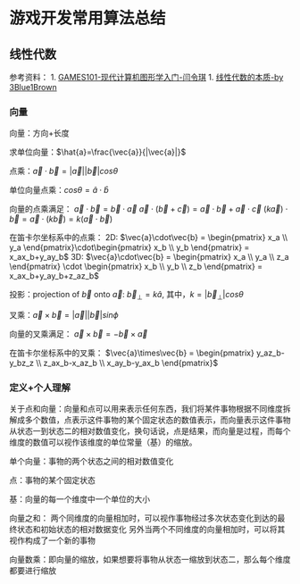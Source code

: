 # 游戏开发常用算法总结







## 线性代数

参考资料：
	1. [GAMES101-现代计算机图形学入门-闫令琪](https://www.bilibili.com/video/BV1X7411F744/)
	1. [线性代数的本质-by 3Blue1Brown](https://www.bilibili.com/video/BV1rs411k7ru/?spm_id_from=333.999.0.0&vd_source=b15701b391138cb0fc7af5c3cf24873d)

### 向量

向量：方向+长度

求单位向量：$\hat{a}=\frac{\vec{a}}{|\vec{a}|}$

点乘：$\vec{a}\cdot\vec{b}=|\vec{a}||\vec{b}|{cos\theta}$

单位向量点乘：$cos\theta=\hat{a}\cdot\hat{b}$

向量的点乘满足：
	$\vec{a}\cdot\vec{b}=\vec{b}\cdot\vec{a}$
	$\vec{a}\cdot(\vec{b}+\vec{c})=\vec{a}\cdot\vec{b}+\vec{a}\cdot\vec{c}$
	$(k\vec{a})\cdot\vec{b}=\vec{a}\cdot(k\vec{b})=k(\vec{a}\cdot\vec{b})$

在笛卡尔坐标系中的点乘：
	2D: $\vec{a}\cdot\vec{b} = \begin{pmatrix} x_a \\ y_a \end{pmatrix}\cdot\begin{pmatrix} x_b \\ y_b \end{pmatrix} = x_ax_b+y_ay_b$
	3D: $\vec{a}\cdot\vec{b} = \begin{pmatrix} x_a \\ y_a \\ z_a \end{pmatrix} \cdot \begin{pmatrix} x_b \\ y_b \\ z_b \end{pmatrix} = x_ax_b+y_ay_b+z_az_b$

投影：projection of $\vec{b}$ onto $\vec{a}$: 
	$\vec{b}_\perp=k\hat{a}$, 其中，$k=|\vec{b}_\perp|cos\theta$

叉乘：$\vec{a}\times\vec{b} = |\vec{a}||\vec{b}|sin\phi$

向量的叉乘满足：
	$\vec{a}\times\vec{b} = -\vec{b}\times\vec{a}$

在笛卡尔坐标系中的叉乘：
	$\vec{a}\times\vec{b} = \begin{pmatrix} y_az_b-y_bz_z \\ z_ax_b-x_az_b \\ x_ay_b-y_ax_b \end{pmatrix}$



### 定义+个人理解

关于点和向量：向量和点可以用来表示任何东西，我们将某件事物根据不同维度拆解成多个数值，点表示这件事物的某个固定状态的数值表示，而向量表示这件事物从状态一到状态二的相对数值变化，换句话说，点是结果，而向量是过程，而每个维度的数值可以视作该维度的单位常量（基）的缩放。

单个向量：事物的两个状态之间的相对数值变化

点：事物的某个固定状态

基：向量的每一个维度中一个单位的大小

向量之和：
	两个同维度的向量相加时，可以视作事物经过多次状态变化到达的最终状态和初始状态的相对数据变化
	另外当两个不同维度的向量相加时，可以将其视作构成了一个新的事物

向量数乘：即向量的缩放，如果想要将事物从状态一缩放到状态二，那么每个维度都要进行缩放

